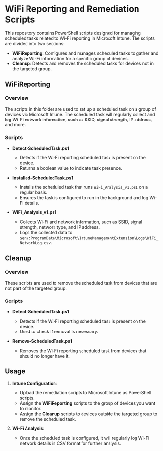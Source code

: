 # WiFi Reporting and Remediation Scripts

This repository contains PowerShell scripts designed for managing scheduled tasks related to Wi-Fi reporting in Microsoft Intune. The scripts are divided into two sections:
- **WiFiReporting**: Configures and manages scheduled tasks to gather and analyze Wi-Fi information for a specific group of devices.
- **Cleanup**: Detects and removes the scheduled tasks for devices not in the targeted group.

## WiFiReporting

### Overview
The scripts in this folder are used to set up a scheduled task on a group of devices via Microsoft Intune. The scheduled task will regularly collect and log Wi-Fi network information, such as SSID, signal strength, IP address, and more.

### Scripts

- **Detect-ScheduledTask.ps1**
  - Detects if the Wi-Fi reporting scheduled task is present on the device.
  - Returns a boolean value to indicate task presence.

- **Installed-ScheduledTask.ps1**
  - Installs the scheduled task that runs `WiFi_Analysis_v1.ps1` on a regular basis.
  - Ensures the task is configured to run in the background and log Wi-Fi details.

- **WiFi_Analysis_v1.ps1**
  - Collects Wi-Fi and network information, such as SSID, signal strength, network type, and IP address.
  - Logs the collected data to `$env:ProgramData\Microsoft\IntuneManagementExtension\Logs\WiFi_NetworkLog.csv`.

## Cleanup

### Overview
These scripts are used to remove the scheduled task from devices that are not part of the targeted group.

### Scripts

- **Detect-ScheduledTask.ps1**
  - Detects if the Wi-Fi reporting scheduled task is present on the device.
  - Used to check if removal is necessary.

- **Remove-ScheduledTask.ps1**
  - Removes the Wi-Fi reporting scheduled task from devices that should no longer have it.

## Usage

1. **Intune Configuration**:
   - Upload the remediation scripts to Microsoft Intune as PowerShell scripts.
   - Assign the **WiFiReporting** scripts to the group of devices you want to monitor.
   - Assign the **Cleanup** scripts to devices outside the targeted group to remove the scheduled task.

2. **Wi-Fi Analysis**:
   - Once the scheduled task is configured, it will regularly log Wi-Fi network details in CSV format for further analysis.
